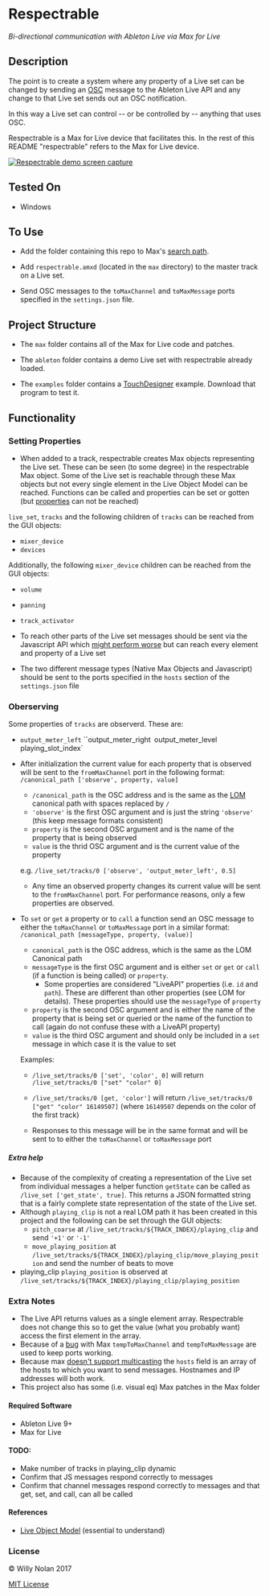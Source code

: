 # Respectrable
*Bi-directional communication with Ableton Live via Max for Live*

## Description
The point is to create a system where any property of a Live set can be changed by sending an [OSC](http://opensoundcontrol.org/introduction-osc) message to the Ableton Live API and any change to that Live set sends out an OSC notification.

In this way a Live set can control -- or be controlled by -- anything that uses OSC.

Respectrable is a Max for Live device that facilitates this. In the rest of this README "respectrable" refers to the Max for Live device.

[![Respectrable demo screen capture](https://i.imgur.com/IFKorea.jpg)](https://www.youtube.com/watch?time_continue=2&v=L1oF4Amrf9k "Respectrable demo screen capture")

## Tested On
- Windows

## To Use
- Add the folder containing this repo to Max's [search path](https://docs.cycling74.com/max7/vignettes/search_path).

- Add `respectrable.amxd` (located in the `max` directory) to the master track on a Live set.

- Send OSC messages to the `toMaxChannel` and `toMaxMessage` ports specified in the `settings.json` file.

## Project Structure
- The `max` folder contains all of the Max for Live code and patches.

- The `ableton` folder contains a demo Live set with respectrable already loaded.

- The `examples` folder contains a [TouchDesigner](http://derivative.ca/) example. Download that program to test it.

## Functionality
### Setting Properties
- When added to a track, respectrable creates Max objects representing the Live set. These can be seen (to some degree) in the respectrable Max object.
Some of the Live set is reachable through these Max objects but not every single element in the Live Object Model can be reached. 
Functions can be called and properties can be set or gotten (but [properties](https://docs.cycling74.com/max5/vignettes/js/jsliveapi.html#header2) can not be reached)

`live_set`, `tracks` and the following children of `tracks` can be reached from the GUI objects:
- `mixer_device`
- `devices`

Additionally, the following `mixer_device` children can be reached from the GUI objects:
- `volume`
- `panning`
- `track_activator`

- To reach other parts of the Live set messages should be sent via the Javascript API which [might perform worse](https://cycling74.com/forums/javascript-performance-vs-max-objects/) but can reach every element and property of a Live set

- The two different message types (Native Max Objects and Javascript) should be sent to the ports specified in the `hosts` section of the `settings.json` file

### Oberserving
Some properties of `tracks` are observerd. These are:
- `output_meter_left` ``output_meter_right` `output_meter_level` `playing_slot_index`

- After initialization the current value for each property that is observed will be sent to the `fromMaxChannel` port in the following format: `/canonical_path ['observe', property, value]`
	- `/canonical_path` is the OSC address and is the same as the [LOM](https://docs.cycling74.com/max7/vignettes/live_object_model) canonical path with spaces replaced by `/`
	- `'observe'` is the first OSC argument and is just the string `'observe'` (this keep message formats consistent)
	- `property` is the second OSC argument and is the name of the property that is being observed
	- `value` is the thrid OSC argument and is the current value of the property
	
    e.g. `/live_set/tracks/0 ['observe', 'output_meter_left', 0.5]`
    
  - Any time an observed property changes its current value will be sent to the `fromMaxChannel` port. For performance reasons, only a few properties are observed.

- To `set` or `get` a property or to `call` a function send an OSC message to either the `toMaxChannel` or `toMaxMessage` port in a similar format: `/canonical_path [messageType, property, (value)]`
	- `canonical_path` is the OSC address, which is the same as the LOM Canonical path
	- `messageType` is the first OSC argument and is either `set` or `get` or `call` (if a function is being called) or `property`.
      - Some properties are considered "LiveAPI" properties (i.e. `id` and `path`). These are different than other properties (see LOM for details). These properties should use the `messageType` of `property`
	- `property` is the second OSC argument and is either the name of the property that is being set or queried or the name of the function to call (again do not confuse these with a LiveAPI property)
	- `value` is the third OSC argument and should only be included in a `set` message in which case it is the value to set

	Examples:
	- `/live_set/tracks/0 ['set', 'color', 0]` will return `/live_set/tracks/0 ["set" "color" 0]`
	- `/live_set/tracks/0 [get, 'color']` will return `/live_set/tracks/0 ["get" "color" 16149507]` (where `16149507` depends on the color of the first track)
    
  - Responses to this message will be in the same format and will be sent to to either the `toMaxChannel` or `toMaxMessage` port


##### Extra help
- Because of the complexity of creating a representation of the Live set from individual messages a helper function `getState` can be called as `/live_set ['get_state', true]`.  This returns a JSON formatted string that is a fairly complete state representation of the state of the Live set.
- Although `playing_clip` is not a real LOM path it has been created in this project and the following can be set through the GUI objects:
	- `pitch_coarse` at `/live_set/tracks/${TRACK_INDEX}/playing_clip` and send `'+1'` or `'-1'`
	- `move_playing_position` at `/live_set/tracks/${TRACK_INDEX}/playing_clip/move_playing_position` and send the number of beats to move
- playing_clip `playing_position` is observed at `/live_set/tracks/${TRACK_INDEX}/playing_clip/playing_position`

### Extra Notes
- The Live API returns values as a single element array. Respectrable does not change this so to get the value (what you probably want) access the first element in the array.
- Because of a [bug](https://cycling74.com/forums/udpreceive-not-really-working-binding-for-osc/) with Max `tempToMaxChannel` and `tempToMaxMessage` are used to keep ports working.
- Because max [doesn't support multicasting](https://cycling74.com/forums/udp-multicast-messages-without-java) the `hosts` field is an array of the hosts to which you want to send messages.  Hostnames and IP addresses will both work.
- This project also has some (i.e. visual eq) Max patches in the Max folder

#### Required Software
- Ableton Live 9+
- Max for Live

#### TODO:
- Make number of tracks in playing_clip dynamic
- Confirm that JS messages respond correctly to messages
- Confirm that channel messages respond correctly to messages and that get, set, and call, can all be called

#### References
- [Live Object Model](https://docs.cycling74.com/max7/vignettes/live_object_model) (essential to understand)

### License

:copyright: Willy Nolan 2017

[MIT License](https://en.wikipedia.org/wiki/MIT_License)
